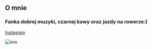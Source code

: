 ## O mnie

### Fanka dobrej muzyki, czarnej kawy oraz jazdy na rowerze:)

[Instagram](https://www.instagram.com/mariia_mdi/)

![ava](https://user-images.githubusercontent.com/85885400/122471526-ab9f9e80-cfbf-11eb-836a-12e5477fbaf7.jpg)
